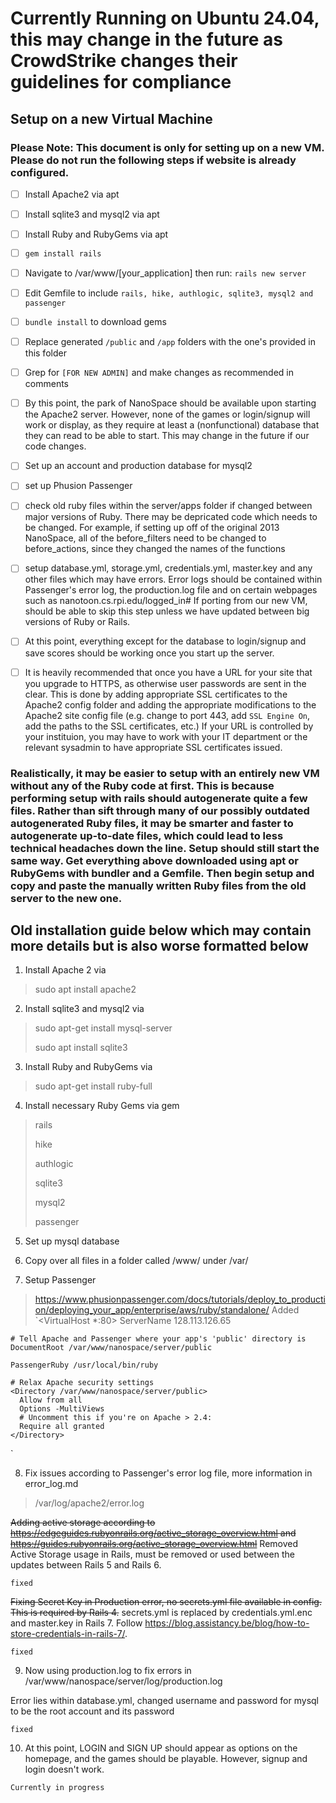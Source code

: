 # Currently Running on Ubuntu 24.04, this may change in the future as CrowdStrike changes their guidelines for compliance

## Setup on a new Virtual Machine

### Please Note: This document is only for setting up on a new VM. Please do not run the following steps if website is already configured.

- [ ] Install Apache2 via apt

- [ ] Install sqlite3 and mysql2 via apt

- [ ] Install Ruby and RubyGems via apt

- [ ] `gem install rails`

- [ ] Navigate to /var/www/[your_application] then run: `rails new server`

- [ ] Edit Gemfile to include `rails, hike, authlogic, sqlite3, mysql2 and passenger`

- [ ] `bundle install` to download gems

- [ ] Replace generated `/public` and `/app` folders with the one's provided in this folder

- [ ] Grep for `[FOR NEW ADMIN]` and make changes as recommended in comments

- [ ] By this point, the park of NanoSpace should be available upon starting the Apache2 server. However, none of the games or login/signup will work or display, as they require at least a (nonfunctional) database that they can read to be able to start. This may change in the future if our code changes.

- [ ] Set up an account and production database for mysql2

- [ ] set up Phusion Passenger

- [ ] check old ruby files within the server/apps folder if changed between major versions of Ruby. There may be depricated code which needs to be changed. For example, if setting up off of the original 2013 NanoSpace, all of the before_filters need to be changed to before_actions, since they changed the names of the functions

- [ ] setup database.yml, storage.yml, credentials.yml, master.key and any other files which may have errors. Error logs should be contained within Passenger's error log, the production.log file and on certain webpages such as nanotoon.cs.rpi.edu/logged_in#
If porting from our new VM, should be able to skip this step unless we have updated between big versions of Ruby or Rails.

- [ ] At this point, everything except for the database to login/signup and save scores should be working once you start up the server.

- [ ] It is heavily recommended that once you have a URL for your site that you upgrade to HTTPS, as otherwise user passwords are sent in the clear. This is done by adding appropriate SSL certificates to the Apache2 config folder and adding the appropriate modifications to the Apache2 site config file (e.g. change to port 443, add `SSL Engine On`, add the paths to the SSL certificates, etc.) If your URL is controlled by your instituion, you may have to work with your IT department or the relevant sysadmin to have appropriate SSL certificates issued.

### Realistically, it may be easier to setup with an entirely new VM without any of the Ruby code at first. This is because performing setup with rails should autogenerate quite a few files. Rather than sift through many of our possibly outdated autogenerated Ruby files, it may be smarter and faster to autogenerate up-to-date files, which could lead to less technical headaches down the line. Setup should still start the same way. Get everything above downloaded using apt or RubyGems with bundler and a Gemfile. Then begin setup and copy and paste the manually written Ruby files from the old server to the new one.


## Old installation guide below which may contain more details but is also worse formatted below

1. Install Apache 2 via
> sudo apt install apache2
2. Install sqlite3 and mysql2 via
> sudo apt-get install mysql-server
> 
> sudo apt install sqlite3
3. Install Ruby and RubyGems via
> sudo apt-get install ruby-full
4. Install necessary Ruby Gems via gem
> rails
>
> hike
>
> authlogic
>
> sqlite3
>
> mysql2
>
> passenger
5. Set up mysql database
> 
6. Copy over all files in a folder called /www/ under /var/

7. Setup Passenger
> https://www.phusionpassenger.com/docs/tutorials/deploy_to_production/deploying_your_app/enterprise/aws/ruby/standalone/
> Added `<VirtualHost *:80>
    ServerName 128.113.126.65

    # Tell Apache and Passenger where your app's 'public' directory is
    DocumentRoot /var/www/nanospace/server/public

    PassengerRuby /usr/local/bin/ruby

    # Relax Apache security settings
    <Directory /var/www/nanospace/server/public>
      Allow from all
      Options -MultiViews
      # Uncomment this if you're on Apache > 2.4:
      Require all granted
    </Directory>
</VirtualHost>`

8. Fix issues according to Passenger's error log file, more information in error_log.md
> /var/log/apache2/error.log
> 
~~Adding active storage according to https://edgeguides.rubyonrails.org/active_storage_overview.html and https://guides.rubyonrails.org/active_storage_overview.html~~
Removed Active Storage usage in Rails, must be removed or used between the updates between Rails 5 and Rails 6.

`fixed`

~~Fixing Secret Key in Production error, no secrets.yml file available in config. This is required by Rails 4.~~ secrets.yml is replaced by credentials.yml.enc and master.key in Rails 7. Follow https://blog.assistancy.be/blog/how-to-store-credentials-in-rails-7/.

`fixed`

9. Now using production.log to fix errors in /var/www/nanospace/server/log/production.log

Error lies within database.yml, changed username and password for mysql to be the root account and its password

`fixed`

10. At this point, LOGIN and SIGN UP should appear as options on the homepage, and the games should be playable. However, signup and login doesn't work.

`Currently in progress`
